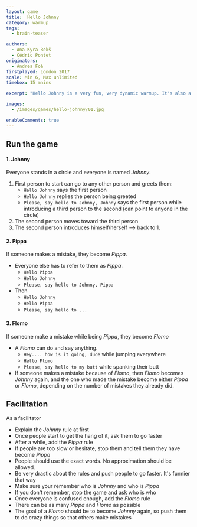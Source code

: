 ```yaml
---
layout: game
title:  Hello Johnny
category: warmup
tags:
  - brain-teaser

authors: 
  - Ana Kyra Bekš
  - Cédric Pontet
originators: 
  - Andrea Foà
firstplayed: London 2017
scale: Min 6, Max unlimited
timebox: 15 mnins

excerpt: "Hello Johnny is a very fun, very dynamic warmup. It's also a brain teaser that will require you use your memory."

images:
  - /images/games/hello-johnny/01.jpg

enableComments: true
---
```


## Run the game

#### 1. Johnny

Everyone stands in a circle and everyone is named *Johnny*. 
1. First person to start can go to any other person and greets them: 
    - `Hello Johnny` says the first person  
    - `Hello Johnny` replies the person being greeted
    - `Please, say hello to Johnny, Johnny` says the first person while introducing a third person to the second (can point to anyone in the circle)
2. The second person moves toward the third person
3. The second person introduces himself/herself --> back to 1.

#### 2. Pippa

If someone makes a mistake, they become *Pippa*.
- Everyone else has to refer to them as *Pippa*.
    - `Hello Pippa` 
    - `Hello Johnny`
    - `Please, say hello to Johnny, Pippa` 
- Then
    - `Hello Johnny`
    - `Hello Pippa`
    - `Please, say hello to ...`

#### 3. Flomo

If someone make a mistake while being *Pippa*, they become *Flomo*
- A *Flomo* can do and say anything. 
    - `Hey.... how is it going, dude` while jumping everywhere
    - `Hello Flomo`
    - `Please, say hello to my butt` while spanking their butt
- If someone makes a mistake because of *Flomo*, then *Flomo* becomes *Johnny* again, and the one who made the mistake become either *Pippa* or *Flomo*, depending on the number of mistakes they already did.

## Facilitation

As a facilitator
- Explain the *Johnny* rule at first
- Once people start to get the hang of it, ask them to go faster
- After a while, add the *Pippa* rule
- If people are too slow or hesitate, stop them and tell them they have become *Pippa*
- People should use the exact words. No approximation should be allowed.
- Be very drastic about the rules and push people to go faster. It's funnier that way
- Make sure your remember who is *Johnny* and who is *Pippa*
- If you don't remember, stop the game and ask who is who
- Once everyone is confused enough, add the *Flomo* rule
- There can be as many *Pippa* and *Flomo* as possible
- The goal of a *Flomo* should be to become *Johnny* again, so push them to do crazy things so that others make mistakes
